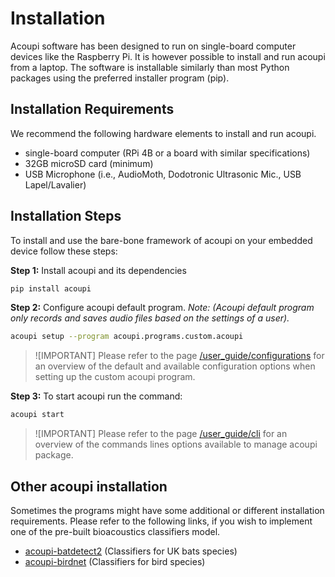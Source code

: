 # Installation
Acoupi software has been designed to run on single-board computer devices like the Raspberry Pi. It is however possible to install and run acoupi from a laptop. The software is installable similarly than most Python packages using the preferred installer program (pip). 


## Installation Requirements
We recommend the following hardware elements to install and run acoupi. 

- single-board computer (RPi 4B or a board with similar specifications)
- 32GB microSD card (minimum) 
- USB Microphone (i.e., AudioMoth, Dodotronic Ultrasonic Mic., USB Lapel/Lavalier)

## Installation Steps
To install and use the bare-bone framework of acoupi on your embedded device follow these steps: 

**Step 1:** Install acoupi and its dependencies
```bash
pip install acoupi
```
**Step 2:** Configure acoupi default program. 
*Note: (Acoupi default program only records and saves audio files based on the settings of a user).* 
```bash
acoupi setup --program acoupi.programs.custom.acoupi
```
> ![IMPORTANT] Please refer to the page [/user_guide/configurations](configurations.md) for an overview of the default and available configuration options when setting up the custom acoupi program.

**Step 3:** To start acoupi run the command: 
```bash
acoupi start
```
> ![IMPORTANT] Please refer to the page [/user_guide/cli](cli.md) for an overview of the commands lines options available to manage acoupi package. 

## Other acoupi installation
Sometimes the programs might have some additional or different installation requirements. Please refer to the following links, if you wish to implement one of the pre-built bioacoustics classifiers model. 

- [acoupi-batdetect2](https://github.com/acoupi/acoupi_batdetect2) (Classifiers for UK bats species)
- [acoupi-birdnet](https://github.com/acoupi/acoupi_birdnet) (Classifiers for bird species)





